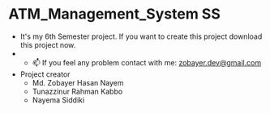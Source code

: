 # ATM_Management_System SS
- It's my 6th Semester project. If you want to create this project download this project now.
- - 📫 If you feel any problem contact with me: zobayer.dev@gmail.com
- Project creator
  - Md. Zobayer Hasan Nayem
  - Tunazzinur Rahman Kabbo
  - Nayema Siddiki
